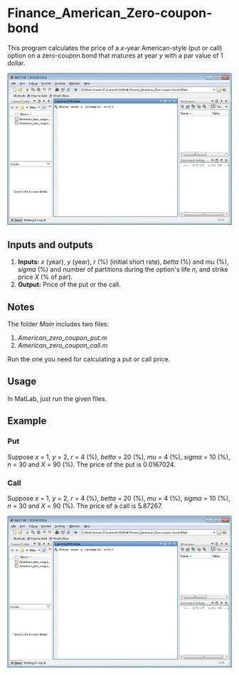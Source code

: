 # Finance_American_Zero-coupon-bond

This program calculates the price of a *x*-year American-style (put or call) option on a zero-coupon bond that matures at year *y* with a par value of 1 dollar.

![demo](/images/call/call-gif.gif)

## Inputs and outputs
1. **Inputs:** *x* (year), *y* (year), *r* (%) (initial short rate), *betta* (%) and *mu* (%), *sigma* (%) and number of partitions during the option's life *n*, and strike price *X* (% of par).
2. **Output:** Price of the put or the call.

## Notes

The folder *Main* includes two files:
1.	*American_zero_coupon_put.m*
2.	*American_zero_coupon_call.m*

Run the one you need for calculating a put or call price.

## Usage
In MatLab, just run the given files.

## Example

### Put

Suppose *x* = 1, *y* = 2, *r* = 4 (%), *betta* = 20 (%), *mu* = 4 (%), *sigma* = 10 (%), *n* = 30 and *X* = 90 (%). The price of the put is 0.0167024.

### Call

Suppose *x* = 1, *y* = 2, *r* = 4 (%), *betta* = 20 (%), *mu* = 4 (%), *sigma* = 10 (%), *n* = 30 and *X* = 90 (%). The price of a call is 5.87267.

![demo](/images/call/call-gif.gif)